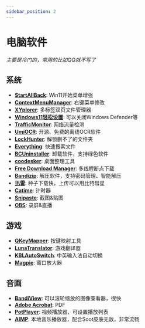 ```yaml
---
sidebar_position: 2
---
```


# 电脑软件

*主要是冷门的，常用的比如QQ就不写了*


## 系统

- **[StartAllBack](https://www.puresys.net/4973.html)**: Win11开始菜单增强
- **[ContextMenuManager](https://www.coolexe.com/569.html)**: 右键菜单修改
- **[XYplorer](https://www.coolexe.com/1052.html)**: 多标签双页文件管理器
- **[Windows11轻松设置](https://www.bilibili.com/opus/904672369138729017)**: 可以关闭Windows Defender等
- **[TrafficMonitor](https://www.puresys.net/1839.html)**: 网络流量检测
- **[UmiOCR](https://github.com/hiroi-sora/Umi-OCR)**: 开源、免费的离线OCR软件
- **[LockHunter](https://lockhunter.com/)**: 解锁删不了的文件夹
- **[Everything](https://www.puresys.net/690.html)**: 快速搜索文件
- **[BCUninstaller](https://www.coolexe.com/1248.html)**: 卸载软件，支持绿色软件
- **[coodesker](https://www.puresys.net/2351.html)**: 桌面整理工具
- **[Free Download Manager](https://www.puresys.net/1525.html)**: 多线程断点下载
- **[Bandizip](https://www.puresys.net/412.html)**: 解压软件，支持密码管理、智能解压
- **[迅雷](https://www.puresys.net/311.html)**: 种子下载快，上传可以用比特彗星
- **[Catime](https://github.com/vladelaina/Catime)**: 计时器
- **[Snipaste](https://www.puresys.net/1106.html)**: 截图&贴图
- **[OBS](https://obsproject.com/)**: 录屏&直播

## 游戏

- **[QKeyMapper](https://github.com/Zalafina/QKeyMapper)**: 按键映射工具
- **[LunaTranslator](https://docs.lunatranslator.org/zh/)**: 游戏翻译器
- **[KBLAutoSwitch](https://github.com/flyinclouds/KBLAutoSwitch)**: 中英输入法自动切换
- **[Magpie](https://github.com/Blinue/Magpie?tab=readme-ov-file)**: 窗口放大器

## 音画

- **[BandiView](https://www.puresys.net/724.html)**: 可以滚轮缩放的图像查看器，很快
- **[Adobe Acrobat](https://www.itrmb.com/thread-3834.htm)**: PDF
- **[PotPlayer](https://www.puresys.net/670.html)**: 视频播放器，可设置播放列表
- **[AIMP](https://www.puresys.net/4652.html)**: 本地音乐播放器，配合Soot皮肤无敌，非常流畅